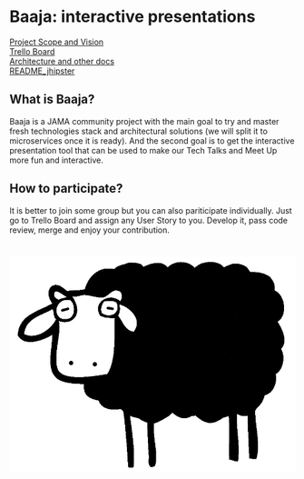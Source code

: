 # Baaja: interactive presentations

[Project Scope and Vision](https://drive.google.com/file/d/1dhqX1FNDGvTn3l3Ud-k-F6wdFsGefdng/view?usp=sharing)  
[Trello Board](https://trello.com/b/GoISjUOA/baaja)  
[Architecture and other docs](https://docs.google.com/document/d/18JmZTkDB2DsSjAmbBcGKm5crNTBJ0MIsoGI2WYReuG8/edit?usp=sharing)  
[README_jhipster](README_jhipster.md)

## What is Baaja? 
Baaja is a JAMA community project with the main goal to try and master fresh technologies stack and architectural solutions (we will split it to microservices once it is ready). And the second goal is to get the interactive presentation tool that can be used to make our Tech Talks and Meet Up more fun and interactive.

## How to participate?
It is better to join some group but you can also pariticipate individually. Just go to Trello Board and assign any User Story to you. Develop it, pass code review, merge and enjoy your contribution. 


# ![baaja](docs/baaja.png)
